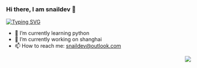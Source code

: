 ### Hi there, I am snaildev 👋
<a href="https://git.io/typing-svg"><img src="https://readme-typing-svg.demolab.com?font=Fira+Code&pause=1000&color=6DDCCF&background=FF52BC00&width=610&lines=coding+as+art.+keep+open+source,+enjoy+open+source." alt="Typing SVG" /></a>
- 🌱 I’m currently learning python
- 🔭 I’m currently working on shanghai
- 📫 How to reach me: snaildev@outlook.com
  
<img align="right" src="https://github-readme-stats.vercel.app/api?username=snaildev&show_icons=true&icon_color=805AD5&text_color=718096&bg_color=ffffff&hide_title=true" />

<!--
**lonnyzhang423/lonnyzhang423** is a ✨ _special_ ✨ repository because its `README.md` (this file) appears on your GitHub profile.

Here are some ideas to get you started:

- 🔭 I’m currently working on ...
- 🌱 I’m currently learning ...
- 👯 I’m looking to collaborate on ...
- 🤔 I’m looking for help with ...
- 💬 Ask me about ...
- 📫 How to reach me: ...
- 😄 Pronouns: ...
- ⚡ Fun fact: ...

![Github Stats](https://github-readme-stats.vercel.app/api?username=snaildev&show_icons=true&count_private=true&hide_title=true)
![Most Used Languages](https://github-readme-stats.vercel.app/api/top-langs/?username=snaildev&hide_title=true&layout=compact)
-->

